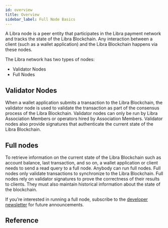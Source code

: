 ```yaml
---
id: overview
title: Overview
sidebar_label: Full Node Basics
---
```


A Libra node is a peer entity that participates in the Libra payment network and tracks the state of the Libra Blockchain. Any interaction between a client (such as a wallet application) and the Libra Blockchain happens via these nodes.

The Libra network has two types of nodes:
* Validator Nodes
* Full Nodes

## Validator Nodes

When a wallet application submits a transaction to the Libra Blockchain, the validator node is used to validate the transaction as part of the consensus process of the Libra Blockchain. Validator nodes can only be run by Libra Association Members or operators hired by Association Members. Validator nodes also provide signatures that authenticate the current state of the Libra Blockchain.

## Full nodes

To retrieve information on the current state of the Libra Blockchain such as account balance, last transaction, and so on, a wallet application or client needs to send a read query to a full node. Anybody can run full nodes. Full nodes only validate transactions to synchronize to the Libra Blockchain. Full nodes rely on validator signatures to prove the correctness of their results to clients. They must also maintain historical information about the state of the blockchain.

If you’re interested in running a full node, subscribe to the [developer newsletter](/newsletter_form) for future announcements.

## Reference

<CardsWrapper>
  <CoreReference />
  <MerchantReference />
  <WalletReference />
  <MoveReference />
</CardsWrapper>
